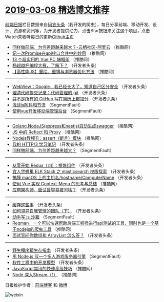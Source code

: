 # [2019-03-08 精选博文推荐](http://hao.caibaojian.com/date/2019/03/08)

[前端日报](http://caibaojian.com/c/news)栏目数据来自[码农头条](http://hao.caibaojian.com/)（我开发的爬虫），每日分享前端、移动开发、设计、资源和资讯等，为开发者提供动力，点击Star按钮来关注这个项目，点击Watch来收听每日的更新[Github主页](https://github.com/kujian/frontendDaily)
* [同样做前端，为何差距越来越大？-云栖社区-阿里云](http://hao.caibaojian.com/103042.html) （推酷网）
* [记一次Promise在api接口合并中的妙用](http://hao.caibaojian.com/103029.html) （推酷网）
* [13 个超实用的 Vue PC 端框架](http://hao.caibaojian.com/103036.html) （推酷网）
* [杨超越杯编程大赛，了解下？](http://hao.caibaojian.com/102988.html) （开发者头条）
* [【高性能JS】重绘、重排与浏览器优化方法](http://hao.caibaojian.com/103041.html) （推酷网）

***
* [WebView：Google，我已经长大了，知道自己区分安全](http://hao.caibaojian.com/102985.html) （开发者头条）
* [理清代码提交记录：代码管理的 git](http://hao.caibaojian.com/103000.html) （开发者头条）
* [并不是所有的 GitHub 写在简历上都加分](http://hao.caibaojian.com/102974.html) （开发者头条）
* [浅谈js防抖和节流](http://hao.caibaojian.com/102953.html) （SegmentFault）
* [使用vue开发移动端管理后台](http://hao.caibaojian.com/102961.html) （SegmentFault）

***
* [Golang,NodeJS(express和nestjs)自动生成swagger](http://hao.caibaojian.com/103038.html) （推酷网）
* [JS 中的 Reflect 和 Proxy](http://hao.caibaojian.com/103039.html) （推酷网）
* [Nodejs教程11：assert（断言）模块](http://hao.caibaojian.com/103040.html) （推酷网）
* [我的 HTTP/3 学习笔记](http://hao.caibaojian.com/102975.html) （开发者头条）
* [同样做前端，为何差距越来越大？](http://hao.caibaojian.com/102957.html) （SegmentFault）

***
* [从零开始 Redux（四）：提炼组件](http://hao.caibaojian.com/103012.html) （开发者头条）
* [宜人贷蜂巢 ELK Stack 之 elasticsearch 权限探索](http://hao.caibaojian.com/103014.html) （开发者头条）
* [搞懂 macOS 上的主机名/hostname/ComputerName](http://hao.caibaojian.com/102997.html) （开发者头条）
* [使用 Vue 实现 Context-Menu 的思考与总结](http://hao.caibaojian.com/103072.html) （推酷网）
* [应聘架构师，面试最容易被问啥？](http://hao.caibaojian.com/102972.html) （开发者头条）

***
* [缓存这些事](http://hao.caibaojian.com/103020.html) （开发者头条）
* [如何领导自我管理的团队（下）](http://hao.caibaojian.com/102987.html) （开发者头条）
* [动手写 js 沙箱](http://hao.caibaojian.com/102962.html) （SegmentFault）
* [Reqman，一个可以快速帮助后端工程师进行api测试的工具，同时也是一个基于nodejs的爬虫工具](http://hao.caibaojian.com/103073.html) （推酷网）
* [面试官问你数组和 ArrayList 怎么答？](http://hao.caibaojian.com/102973.html) （开发者头条）

***
* [野生程序猿生存指南](http://hao.caibaojian.com/103022.html) （开发者头条）
* [用 Node.js 写一个多人游戏服务器引擎](http://hao.caibaojian.com/102963.html) （SegmentFault）
* [软件工程中的开发模型](http://hao.caibaojian.com/103002.html) （开发者头条）
* [JavaScript常用的快速高级技巧](http://hao.caibaojian.com/103074.html) （推酷网）
* [Node 深入Stream（1）](http://hao.caibaojian.com/103025.html) （推酷网）

日报维护作者：[前端博客](http://caibaojian.com/) 和 [微博](http://caibaojian.com/go/weibo)

![weixin](https://user-images.githubusercontent.com/3055447/38468989-651132ac-3b80-11e8-8e6b-15122322a9d7.png)